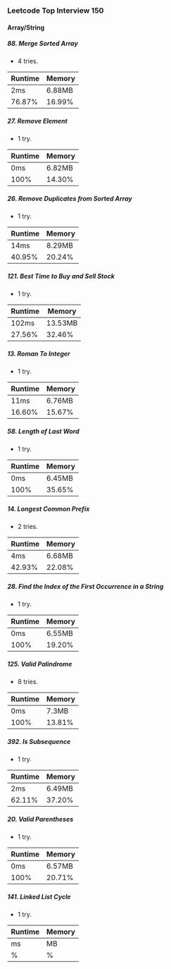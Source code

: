 ### Leetcode Top Interview 150

#### Array/String

##### 88. Merge Sorted Array
 - 4 tries.

|Runtime|Memory|
|-|-|
|2ms|6.88MB|
|76.87%|16.99%|

##### 27. Remove Element
 - 1 try.

|Runtime|Memory|
|-|-|
|0ms|6.82MB|
|100%|14.30%|

##### 26. Remove Duplicates from Sorted Array
 - 1 try.

|Runtime|Memory|
|-|-|
|14ms|8.29MB|
|40.95%|20.24%|

##### 121. Best Time to Buy and Sell Stock
- 1 try.

|Runtime|Memory|
|-|-|
|102ms|13.53MB|
|27.56%|32.46%|

##### 13. Roman To Integer
- 1 try.

|Runtime|Memory|
|-|-|
|11ms|6.76MB|
|16.60%|15.67%|

##### 58. Length of Last Word
- 1 try.

|Runtime|Memory|
|-|-|
|0ms|6.45MB|
|100%|35.65%|

##### 14. Longest Common Prefix
- 2 tries.

|Runtime|Memory|
|-|-|
|4ms|6.68MB|
|42.93%|22.08%|

##### 28. Find the Index of the First Occurrence in a String
- 1 try.

|Runtime|Memory|
|-|-|
|0ms|6.55MB|
|100%|19.20%|

##### 125. Valid Palindrome
- 8 tries.

|Runtime|Memory|
|-|-|
|0ms|7.3MB|
|100%|13.81%|

##### 392. Is Subsequence
- 1 try.

|Runtime|Memory|
|-|-|
|2ms|6.49MB|
|62.11%|37.20%|

##### 20. Valid Parentheses
- 1 try.

|Runtime|Memory|
|-|-|
|0ms|6.57MB|
|100%|20.71%|

##### 141. Linked List Cycle
- 1 try.

|Runtime|Memory|
|-|-|
|ms|MB|
|%|%|

